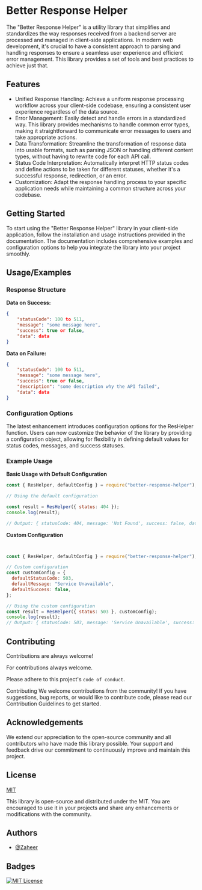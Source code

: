 # Better Response Helper

The "Better Response Helper" is a utility library that simplifies and standardizes the way responses received from a backend server are processed and managed in client-side applications. In modern web development, it's crucial to have a consistent approach to parsing and handling responses to ensure a seamless user experience and efficient error management. This library provides a set of tools and best practices to achieve just that.

## Features

- Unified Response Handling: Achieve a uniform response processing workflow across your client-side codebase, ensuring a consistent user experience regardless of the data source.
- Error Management: Easily detect and handle errors in a standardized way. This library provides mechanisms to handle common error types, making it straightforward to communicate error messages to users and take appropriate actions.
- Data Transformation: Streamline the transformation of response data into usable formats, such as parsing JSON or handling different content types, without having to rewrite code for each API call.
- Status Code Interpretation: Automatically interpret HTTP status codes and define actions to be taken for different statuses, whether it's a successful response, redirection, or an error.
- Customization: Adapt the response handling process to your specific application needs while maintaining a common structure across your codebase.

## Getting Started

To start using the "Better Response Helper" library in your client-side application, follow the installation and usage instructions provided in the documentation. The documentation includes comprehensive examples and configuration options to help you integrate the library into your project smoothly.

## Usage/Examples

### Response Structure

**Data on Success:**

```json
{
    "statusCode": 100 to 511,
    "message": "some message here",
    "success": true or false,
    "data": data
}
```
**Data on Failure:**

```json
{
    "statusCode": 100 to 511,
    "message": "some message here",
    "success": true or false,
    "description": "some description why the API failed",
    "data": data
}
```
### Configuration Options
The latest enhancement introduces configuration options for the ResHelper function. Users can now customize the behavior of the library by providing a configuration object, allowing for flexibility in defining default values for status codes, messages, and success statuses.

### Example Usage

**Basic Usage with Default Configuration**

```javascript
const { ResHelper, defaultConfig } = require("better-response-helper");

// Using the default configuration

const result = ResHelper({ status: 404 });
console.log(result);

// Output: { statusCode: 404, message: 'Not Found', success: false, data: null, description: 'The server can’t find the requested resource, and no redirection has been set. 404 errors can harm your SEO efforts.' }
```
**Custom Configuration**
```javascript


const { ResHelper, defaultConfig } = require("better-response-helper");

// Custom configuration
const customConfig = {
  defaultStatusCode: 503,
  defaultMessage: "Service Unavailable",
  defaultSuccess: false,
};

// Using the custom configuration
const result = ResHelper({ status: 503 }, customConfig);
console.log(result);
// Output: { statusCode: 503, message: 'Service Unavailable', success: false, data: null, description: 'The server is unable to process the request. This often occurs when a server is overloaded or down for maintenance.' }
```
## Contributing

Contributions are always welcome!

For contributions always welcome.

Please adhere to this project's `code of conduct`.

Contributing
We welcome contributions from the community! 
If you have suggestions, bug reports, or would like to contribute code, please read our Contribution Guidelines to get started.
## Acknowledgements

We extend our appreciation to the open-source community and all contributors who have made this library possible. Your support and feedback drive our commitment to continuously improve and maintain this project.
## License

[MIT](https://choosealicense.com/licenses/mit/)

This library is open-source and distributed under the MIT. You are encouraged to use it in your projects and share any enhancements or modifications with the community.
## Authors

- [@Zaheer](https://github.com/zaheershaikh936)


## Badges

[![MIT License](https://img.shields.io/badge/License-MIT-green.svg)](https://choosealicense.com/licenses/mit/)
